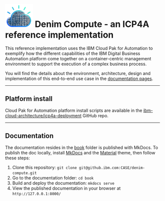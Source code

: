# <img src="./book/docs/images/denim-compute.png" width="90"/> Denim Compute - an ICP4A reference implementation
This reference implementation uses the IBM Cloud Pak for Automation to exemplify how the different capabilities of the IBM Digital Business Automation platform come together on a container-centric management environment to support the execution of a complex business process. 

You will find the details about the environment, architecture, design and implementation of this end-to-end use case in the [documentation pages](https://ibm-cloud-architecture.github.io/denim-compute/).


---

## Platform install
Cloud Pak for Automation platform install scripts are available in the [ibm-cloud-architecture/icp4a-deployment](https://github.com/ibm-cloud-architecture/icp4a-deployment) GitHub repo.

---

## Documentation
The documentation resides in the [book](https://github.ibm.com/CASE/denim-compute/tree/master/book) folder is published with MkDocs. To publish the doc locally, install [MkDocs](https://www.mkdocs.org/#installation) and the [Material](https://squidfunk.github.io/mkdocs-material/) theme, then follow these steps:

1. Clone this repository: `git clone git@github.ibm.com:CASE/denim-compute.git`
2. Go to the documentation folder: `cd book`
3. Build and deploy the documentation: `mkdocs serve`
4. View the published documentation in your browser at `http://127.0.0.1:8000/`

